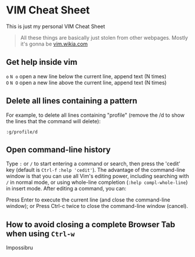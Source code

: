 # VIM Cheat Sheet

This is just my personal VIM Cheat Sheet

> All these things are basically just stolen from other webpages. Mostly it's gonna be [vim.wikia.com](http://vim.wikia.com/wiki)

## Get help inside vim

`o` `N o` open a new line below the current line, append text (N times)  
`O`	`N O`	open a new line above the current line, append text (N times)

## Delete all lines containing a pattern

For example, to delete all lines containing "profile" (remove the /d to show the lines that the command will delete):

```
:g/profile/d
```

## Open command-line history 

Type `:` or `/` to start entering a command or search, then press the 'cedit' key (default is `Ctrl-f` `:help 'cedit'`).
The advantage of the command-line window is that you can use all Vim's editing power, including searching with `/` in normal mode, or using whole-line completion (`:help compl-whole-line`) in insert mode. After editing a command, you can:

Press Enter to execute the current line (and close the command-line window); or
Press Ctrl-c twice to close the command-line window (cancel).

## How to avoid closing a complete Browser Tab when using `Ctrl-w`

Impossibru
